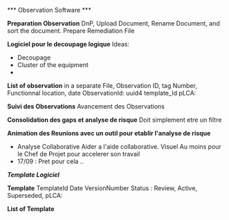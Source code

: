 *** Observation Software ***

__Preparation Observation__
DnP, Upload Document, Rename Document, and sort the document.
Prepare Remediation File


__Logiciel pour le decoupage logique__
Ideas:
- Decoupage
- Cluster of the equipment
- 

__List of observation__
in a separate File, Observation ID, tag Number, Functionnal location, date
ObservationId: uuid4
template_Id 
pLCA:

__Suivi des Observations__
Avancement des Observations

__Consolidation des gaps et analyse de risque__
Doit simplement etre un filtre

__Animation des Reunions avec un outil pour etablir l'analyse de risque__
- Analyse Collaborative Aider a l'aide collaborative. Visuel Au moins pour le Chef de Projet pour accelerer son travail
- 17/09 : Pret pour cela .. 







***Template Logiciel***

__Template__
TemplateId
Date
VersionNumber
Status : Review, Active, Superseded, 
pLCA:

__List of Template__
